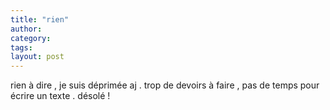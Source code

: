 ```yaml
---
title: "rien"
author:
category: 
tags: 
layout: post
---
```

rien à dire , je suis déprimée aj . trop de devoirs à faire , pas de temps pour écrire un texte .
désolé ! 

